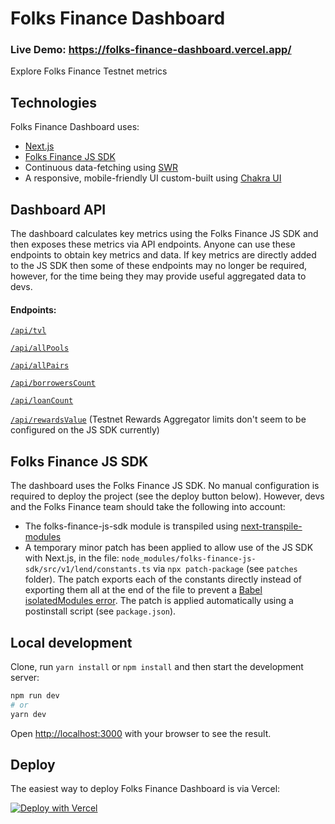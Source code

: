 # Folks Finance Dashboard

### Live Demo: https://folks-finance-dashboard.vercel.app/

Explore Folks Finance Testnet metrics

## Technologies

Folks Finance Dashboard uses:

- [Next.js](https://nextjs.org/)
- [Folks Finance JS SDK](https://github.com/Folks-Finance/folks-finance-js-sdk/)
- Continuous data-fetching using [SWR](https://swr.vercel.app/)
- A responsive, mobile-friendly UI custom-built using [Chakra UI](https://chakra-ui.com/)

## Dashboard API

The dashboard calculates key metrics using the Folks Finance JS SDK and then exposes these metrics via API endpoints. Anyone can use these endpoints to obtain key metrics and data. If key metrics are directly added to the JS SDK then some of these endpoints may no longer be required, however, for the time being they may provide useful aggregated data to devs.

#### Endpoints:

[`/api/tvl`](https://folks-finance-dashboard.vercel.app/api/tvl)

[`/api/allPools`](https://folks-finance-dashboard.vercel.app/api/allPools)

[`/api/allPairs`](https://folks-finance-dashboard.vercel.app/api/allPairs)

[`/api/borrowersCount`](https://folks-finance-dashboard.vercel.app/api/borrowersCount)

[`/api/loanCount`](https://folks-finance-dashboard.vercel.app/api/loanCount)

[`/api/rewardsValue`](https://folks-finance-dashboard.vercel.app/api/rewardsValue) (Testnet Rewards Aggregator limits don't seem to be configured on the JS SDK currently)

## Folks Finance JS SDK

The dashboard uses the Folks Finance JS SDK. No manual configuration is required to deploy the project (see the deploy button below). However, devs and the Folks Finance team should take the following into account:

- The folks-finance-js-sdk module is transpiled using [next-transpile-modules](https://www.npmjs.com/package/next-transpile-modules)
- A temporary minor patch has been applied to allow use of the JS SDK with Next.js, in the file: `node_modules/folks-finance-js-sdk/src/v1/lend/constants.ts` via `npx patch-package` (see `patches` folder). The patch exports each of the constants directly instead of exporting them all at the end of the file to prevent a [Babel isolatedModules error](https://github.com/vercel/next.js/issues/7882). The patch is applied automatically using a postinstall script (see `package.json`).

## Local development

Clone, run `yarn install` or `npm install` and then start the development server:

```bash
npm run dev
# or
yarn dev
```

Open [http://localhost:3000](http://localhost:3000) with your browser to see the result.

## Deploy

The easiest way to deploy Folks Finance Dashboard is via Vercel:

[![Deploy with Vercel](https://vercel.com/button)](https://vercel.com/new/clone?repository-url=https%3A%2F%2Fgithub.com%2Fkarlxlee%2Ffolks-finance-dashboard%2F)
